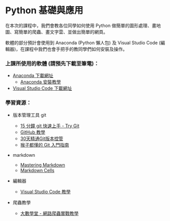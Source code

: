﻿# Python 基礎與應用

在本次的課程中，我們會教各位同學如何使用 Python 做簡單的圖形處理、畫地圖、寫簡單的爬蟲、畫文字雲、並做出簡單的網頁。

軟體的部分預計會使用到 Anaconda (Python 懶人包) 及 Visual Studio Code (編輯器)，在課程中我們也會手把手的教同學們如何安裝及操作。

### 上課所使用的軟體 (請預先下載至筆電)：

* [Anaconda 下載網址](https://www.anaconda.com/download/)
  * [Anaconda 安裝教學](https://goo.gl/68rgcv)
* [Visual Studio Code 下載網址](https://code.visualstudio.com/)

### 學習資源：

* 版本管理工具 git

  * [15 分鐘 git 快速上手 - Try Git](https://try.github.io)
  * [GitHub 教學](https://www.youtube.com/watch?v=py3n6gF5Y00)
  * [30天精通Git版本控管](https://ithelp.ithome.com.tw/users/20004901/ironman/525)
  * [猴子都懂的 Git 入門指南](https://backlog.com/git-tutorial/tw/)

* markdown

  * [Mastering Markdown](https://guides.github.com/features/mastering-markdown/)
  * [Markdown Cells](https://goo.gl/opufZk)

* 編輯器

  * [Visual Studio Code 教學](https://www.youtube.com/playlist?list=PL4eoLKmwShjvh9B8zLkGxTos_OUoZhkNv)

* 爬蟲教學

  * [大數學堂 - 網路爬蟲實戰教學](https://www.youtube.com/channel/UCFdTiwvDjyc62DBWrlYDtlQ/playlists)